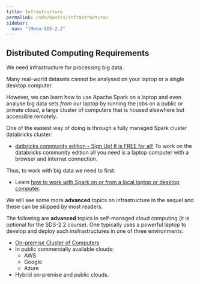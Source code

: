```yaml
---
title: Infrastructure
permalink: /sds/basics/infrastructure/
sidebar:
  nav: "lMenu-SDS-2.2"
---
```


## Distributed Computing Requirements

We need infrastructure for processing big data. 

Many real-world datasets cannot be analysed on your laptop or a single desktop computer.

However, we can learn how to use Apache Spark on a laptop and even analyse big data sets *from* our laptop by running the jobs on a public or private *cloud*, a large cluster of computers that is housed elsewhere but accessible remotely. 

One of the easiest way of doing is through a fully managed Spark cluster databricks cluster:

* [datbricks community edition - Sign Up! It is FREE for all!](https://community.cloud.databricks.com/login.html)
To work on the databricks community edition all you need is a laptop computer with a browser and internet connection.
 
Thus, to work with big data we need to first:

* Learn [how to work with Spark on or from a local laptop or desktop computer](local/).

We will see some more **advanced** topics on infrastructure in the sequel and these can be skipped by most readers.

The following are **advanced** topics in self-managed cloud computing (it is optional for the SDS-2.2 course). One typically uses a powerful laptop to develop and deploy such insfrastructures in one of three environments: 

* [On-premise Cluster of Computers](onpremise/)
* In public commercially available clouds: 
  * AWS
  * Google
  * Azure
* Hybrid on-premise and public clouds.
